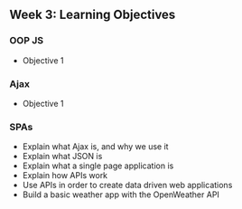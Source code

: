 ## Week 3: Learning Objectives 

### OOP JS

- Objective 1

### Ajax

- Objective 1


### SPAs
- Explain what Ajax is, and why we use it
- Explain what JSON is
- Explain what a single page application is
- Explain how APIs work
- Use APIs in order to create data driven web applications
- Build a basic weather app with the OpenWeather API
